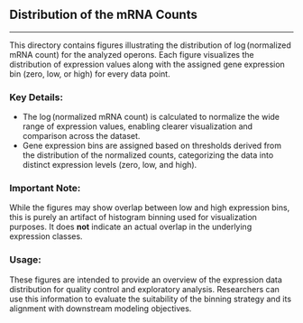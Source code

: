 ## Distribution of the mRNA Counts 
---

This directory contains figures illustrating the distribution of $\log(\text{normalized mRNA count})$ for the analyzed operons. Each figure visualizes the distribution of expression values along with the assigned gene expression bin (zero, low, or high) for every data point. 

### Key Details:
- The $\log(\text{normalized mRNA count})$ is calculated to normalize the wide range of expression values, enabling clearer visualization and comparison across the dataset.  
- Gene expression bins are assigned based on thresholds derived from the distribution of the normalized counts, categorizing the data into distinct expression levels (zero, low, and high).  

### Important Note:
While the figures may show overlap between low and high expression bins, this is purely an artifact of histogram binning used for visualization purposes. It does **not** indicate an actual overlap in the underlying expression classes.

### Usage:
These figures are intended to provide an overview of the expression data distribution for quality control and exploratory analysis. Researchers can use this information to evaluate the suitability of the binning strategy and its alignment with downstream modeling objectives.  
